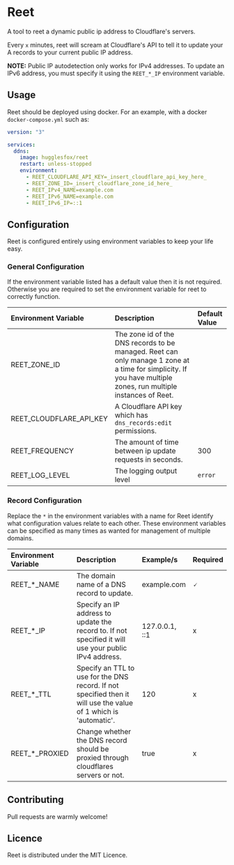 # Reet

A tool to reet a dynamic public ip address to Cloudflare's servers.

Every `x` minutes, reet will scream at Cloudflare's API to tell it to update your A records to your current public IP address.

**NOTE:** Public IP autodetection only works for IPv4 addresses. To update an IPv6 address, you must specify it using the `REET_*_IP` environment variable.

## Usage

Reet should be deployed using docker. For an example, with a docker `docker-compose.yml` such as:

```yaml
version: "3"

services:
  ddns:
    image: hugglesfox/reet
    restart: unless-stopped
    environment:
      - REET_CLOUDFLARE_API_KEY=_insert_cloudflare_api_key_here_
      - REET_ZONE_ID=_insert_cloudflare_zone_id_here_
      - REET_IPv4_NAME=example.com
      - REET_IPv6_NAME=example.com
      - REET_IPv6_IP=::1
```

## Configuration

Reet is configured entirely using environment variables to keep your life easy.

### General Configuration
If the environment variable listed has a default value then it is not required. Otherwise you are required to set the environment variable for reet to correctly function.

| Environment Variable | Description | Default Value |
| :--- | :--- | :--- |
| REET_ZONE_ID | The zone id of the DNS records to be managed. Reet can only manage 1 zone at a time for simplicity. If you have multiple zones, run multiple instances of Reet. | |
| REET_CLOUDFLARE_API_KEY | A Cloudflare API key which has `dns_records:edit` permissions. | |
| REET_FREQUENCY | The amount of time between ip update requests in seconds. | 300 |
| REET_LOG_LEVEL | The logging output level | `error` |

### Record Configuration

Replace the `*` in the environment variables with a name for Reet identify what configuration values relate to each other. These environment variables can be specified as many times as wanted for management of multiple domains.

| Environment Variable | Description | Example/s | Required |
| :--- | :--- | :--- | :-- |
| REET_*_NAME | The domain name of a DNS record to update. | example.com | 🗸 |
| REET_*_IP | Specify an IP address to update the record to. If not specified it will use your public IPv4 address. | 127.0.0.1, ::1 | x |
| REET_*_TTL | Specify an TTL to use for the DNS record. If not specified then it will use the value of 1 which is 'automatic'. | 120 | x |
| REET_*_PROXIED | Change whether the DNS record should be proxied through cloudflares servers or not. | true | x |

## Contributing

Pull requests are warmly welcome!

## Licence

Reet is distributed under the MIT Licence.

